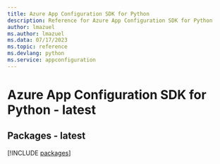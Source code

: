 ```yaml
---
title: Azure App Configuration SDK for Python
description: Reference for Azure App Configuration SDK for Python
author: lmazuel
ms.author: lmazuel
ms.data: 07/17/2023
ms.topic: reference
ms.devlang: python
ms.service: appconfiguration
---
```

# Azure App Configuration SDK for Python - latest
## Packages - latest
[!INCLUDE [packages](app-configuration-index.md)]